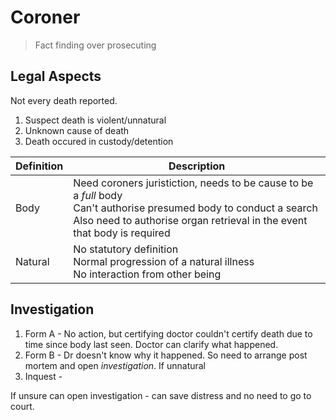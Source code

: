 # Coroner

> Fact finding over prosecuting

## Legal Aspects

Not every death reported.

1. Suspect death is violent/unnatural
1. Unknown cause of death
1. Death occured in custody/detention

| Definition | Description |
| --- | --- |
| Body | Need coroners juristiction, needs to be cause to be a *full* body<br>Can't authorise presumed body to conduct a search<br>Also need to authorise organ retrieval in the event that body is required |
| Natural | No statutory definition<br>Normal progression of a natural illness<br>No interaction from other being |

## Investigation

1. Form A - No action, but certifying doctor couldn't certify death due to time since body last seen. Doctor can clarify what happened.
1. Form B - Dr doesn't know why it happened. So need to arrange post mortem and open *investigation*. If unnatural
1. Inquest - 

If unsure can open investigation - can save distress and no need to go to court.